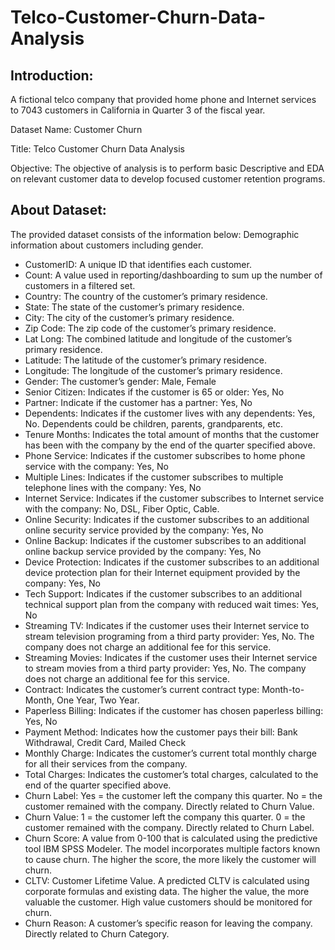 # Telco-Customer-Churn-Data-Analysis
## Introduction:
A fictional telco company that provided home phone and Internet services to 7043 customers in California in Quarter 3 of the fiscal year.

Dataset Name:
Customer Churn

Title:
Telco Customer Churn Data Analysis

Objective:
The objective of analysis is to perform basic Descriptive and EDA on relevant customer data to develop focused customer retention programs.

## About Dataset:
The provided dataset consists of the information below: Demographic information about customers including gender.
* CustomerID: A unique ID that identifies each customer.
* Count: A value used in reporting/dashboarding to sum up the number of customers in a filtered set.
* Country: The country of the customer’s primary residence.
* State: The state of the customer’s primary residence.
* City: The city of the customer’s primary residence.
* Zip Code: The zip code of the customer’s primary residence.
* Lat Long: The combined latitude and longitude of the customer’s primary residence.
* Latitude: The latitude of the customer’s primary residence.
* Longitude: The longitude of the customer’s primary residence.
* Gender: The customer’s gender: Male, Female
* Senior Citizen: Indicates if the customer is 65 or older: Yes, No
* Partner: Indicate if the customer has a partner: Yes, No
* Dependents: Indicates if the customer lives with any dependents: Yes, No. Dependents could be children, parents,   grandparents, etc.
* Tenure Months: Indicates the total amount of months that the customer has been with the company by the end of     the quarter specified above.
* Phone Service: Indicates if the customer subscribes to home phone service with the company: Yes, No
* Multiple Lines: Indicates if the customer subscribes to multiple telephone lines with the company: Yes, No
* Internet Service: Indicates if the customer subscribes to Internet service with the company: No, DSL, Fiber       Optic, Cable.
* Online Security: Indicates if the customer subscribes to an additional online security service provided by the     company: Yes, No
* Online Backup: Indicates if the customer subscribes to an additional online backup service provided by the         company: Yes, No
* Device Protection: Indicates if the customer subscribes to an additional device protection plan for their         Internet equipment provided by the company: Yes, No
* Tech Support: Indicates if the customer subscribes to an additional technical support plan from the company with   reduced wait times: Yes, No
* Streaming TV: Indicates if the customer uses their Internet service to stream television programing from a third   party provider: Yes, No. The company does not charge an additional fee for this service.
* Streaming Movies: Indicates if the customer uses their Internet service to stream movies from a third party       provider: Yes, No. The company does not charge an additional fee for this service.
* Contract: Indicates the customer’s current contract type: Month-to-Month, One Year, Two Year.
* Paperless Billing: Indicates if the customer has chosen paperless billing: Yes, No
* Payment Method: Indicates how the customer pays their bill: Bank Withdrawal, Credit Card, Mailed Check
* Monthly Charge: Indicates the customer’s current total monthly charge for all their services from the company.
* Total Charges: Indicates the customer’s total charges, calculated to the end of the quarter specified above.
* Churn Label: Yes = the customer left the company this quarter. No = the customer remained with the company.       Directly related to Churn Value.
* Churn Value: 1 = the customer left the company this quarter. 0 = the customer remained with the company.           Directly related to Churn Label.
* Churn Score: A value from 0-100 that is calculated using the predictive tool IBM SPSS Modeler. The model          incorporates multiple factors known to cause churn. The higher the score, the more likely the customer will churn.
* CLTV: Customer Lifetime Value. A predicted CLTV is calculated using corporate formulas and existing data. The     higher the value, the more valuable the customer. High value customers should be monitored for churn.
* Churn Reason: A customer’s specific reason for leaving the company. Directly related to Churn Category.

